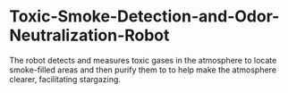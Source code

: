 # Toxic-Smoke-Detection-and-Odor-Neutralization-Robot
The robot detects and measures toxic gases in the atmosphere to locate smoke-filled areas and then purify them to to help make the atmosphere clearer, facilitating stargazing.
